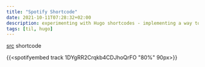 ```yaml
---
title: "Spotify Shortcode"
date: 2021-10-11T07:28:32+02:00
description: experimenting with Hugo shortcodes - implementing a way to embed spotify tracks
tags: [til, hugo]
---
```


[src](https://gist.github.com/j-un/e7d0b3118556479392bd2269f7059242) shortcode

{{<spotifyembed track 1DYgRR2Crqkb4CDJhoQrFO "80%" 90px>}}


